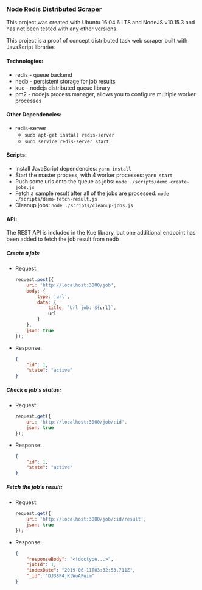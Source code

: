 ### Node Redis Distributed Scraper

This project was created with Ubuntu 16.04.6 LTS and NodeJS v10.15.3 and has not been tested with any other versions.

This project is a proof of concept distributed task web scraper built with JavaScript libraries

#### Technologies:

- redis - queue backend
- nedb - persistent storage for job results
- kue - nodejs distributed queue library
- pm2 - nodejs process manager, allows you to configure multiple worker processes

#### Other Dependencies:

- redis-server
  - `sudo apt-get install redis-server`
  - `sudo service redis-server start`

#### Scripts:

- Install JavaScript dependencies: `yarn install`
- Start the master process, with 4 worker processes: `yarn start`
- Push some urls onto the queue as jobs: `node ./scripts/demo-create-jobs.js`
- Fetch a sample result after all of the jobs are processed: `node ./scripts/demo-fetch-result.js`
- Cleanup jobs: `node ./scripts/cleanup-jobs.js`

#### API:

The REST API is included in the Kue library, but one additional endpoint has been added to fetch the job result from nedb

##### Create a job:

- Request:

    ```javascript
    request.post({
        uri: 'http://localhost:3000/job',
        body: {
            type: 'url',
            data: {
                title: `Url job: ${url}`,
                url
            }
        },
        json: true
    });
    ```

- Response:

    ```json
    {
        "id": 1,
        "state": "active"
    }
    ```

##### Check a job's status:

- Request:

    ```javascript
    request.get({
        uri: 'http://localhost:3000/job/:id',
        json: true
    });
    ```

- Response:

    ```json
    {
        "id": 1,
        "state": "active"
    }
    ```

##### Fetch the job's result:

- Request:

    ```javascript
    request.get({
        uri: 'http://localhost:3000/job/:id/result',
        json: true
    });
    ```

- Response:

    ```json
    {
        "responseBody": "<!doctype...>",
        "jobId": 1,
        "indexDate": "2019-06-11T03:32:53.711Z",
        "_id": "DJ38F4jKtWuAFuim"
    }
    ```
